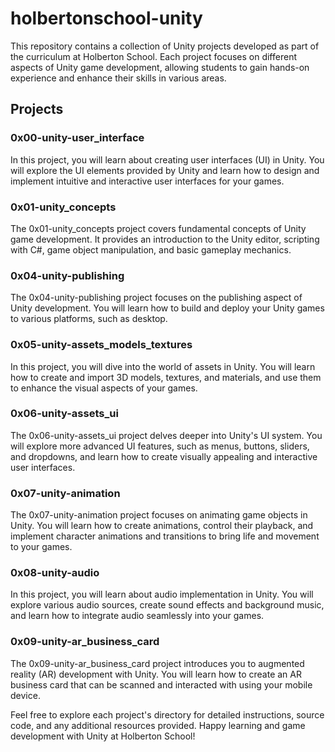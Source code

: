 # holbertonschool-unity

This repository contains a collection of Unity projects developed as part of the curriculum at Holberton School. Each project focuses on different aspects of Unity game development, allowing students to gain hands-on experience and enhance their skills in various areas.

## Projects
### 0x00-unity-user_interface
In this project, you will learn about creating user interfaces (UI) in Unity. You will explore the UI elements provided by Unity and learn how to design and implement intuitive and interactive user interfaces for your games.

### 0x01-unity_concepts
The 0x01-unity_concepts project covers fundamental concepts of Unity game development. It provides an introduction to the Unity editor, scripting with C#, game object manipulation, and basic gameplay mechanics.

### 0x04-unity-publishing
The 0x04-unity-publishing project focuses on the publishing aspect of Unity development. You will learn how to build and deploy your Unity games to various platforms, such as desktop.

### 0x05-unity-assets_models_textures
In this project, you will dive into the world of assets in Unity. You will learn how to create and import 3D models, textures, and materials, and use them to enhance the visual aspects of your games.

### 0x06-unity-assets_ui
The 0x06-unity-assets_ui project delves deeper into Unity's UI system. You will explore more advanced UI features, such as menus, buttons, sliders, and dropdowns, and learn how to create visually appealing and interactive user interfaces.

### 0x07-unity-animation
The 0x07-unity-animation project focuses on animating game objects in Unity. You will learn how to create animations, control their playback, and implement character animations and transitions to bring life and movement to your games.

### 0x08-unity-audio
In this project, you will learn about audio implementation in Unity. You will explore various audio sources, create sound effects and background music, and learn how to integrate audio seamlessly into your games.

### 0x09-unity-ar_business_card
The 0x09-unity-ar_business_card project introduces you to augmented reality (AR) development with Unity. You will learn how to create an AR business card that can be scanned and interacted with using your mobile device.

Feel free to explore each project's directory for detailed instructions, source code, and any additional resources provided. Happy learning and game development with Unity at Holberton School!
